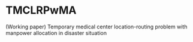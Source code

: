 # TMCLRPwMA
(Working paper) Temporary medical center location-routing problem with manpower allocation in disaster situation
